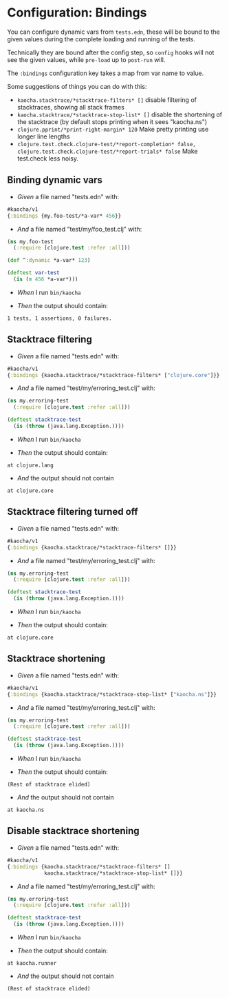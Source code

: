 <!-- This document is generated based on a corresponding .feature file, do not edit directly -->

# Configuration: Bindings

You can configure dynamic vars from `tests.edn`, these will be bound to the
  given values during the complete loading and running of the tests.

  Technically they are bound after the config step, so `config` hooks will not
  see the given values, while `pre-load` up to `post-run` will.

  The `:bindings` configuration key takes a map from var name to value.

  Some suggestions of things you can do with this:

  - `kaocha.stacktrace/*stacktrace-filters* []` disable filtering of
    stacktraces, showing all stack frames
  - `kaocha.stacktrace/*stacktrace-stop-list* []` disable the shortening
    of the stacktrace (by default stops printing when it sees "kaocha.ns")
  - `clojure.pprint/*print-right-margin* 120` Make pretty printing use longer
    line lengths
  - `clojure.test.check.clojure-test/*report-completion* false, clojure.test.check.clojure-test/*report-trials* false`
    Make test.check less noisy.

## Binding dynamic vars

- <em>Given </em> a file named "tests.edn" with:

``` clojure
#kaocha/v1
{:bindings {my.foo-test/*a-var* 456}}
```


- <em>And </em> a file named "test/my/foo_test.clj" with:

``` clojure
(ns my.foo-test
  (:require [clojure.test :refer :all]))

(def ^:dynamic *a-var* 123)

(deftest var-test
  (is (= 456 *a-var*)))
```


- <em>When </em> I run `bin/kaocha`

- <em>Then </em> the output should contain:

``` nil
1 tests, 1 assertions, 0 failures.
```



## Stacktrace filtering

- <em>Given </em> a file named "tests.edn" with:

``` clojure
#kaocha/v1
{:bindings {kaocha.stacktrace/*stacktrace-filters* ["clojure.core"]}}
```


- <em>And </em> a file named "test/my/erroring_test.clj" with:

``` clojure
(ns my.erroring-test
  (:require [clojure.test :refer :all]))

(deftest stacktrace-test
  (is (throw (java.lang.Exception.))))

```


- <em>When </em> I run `bin/kaocha`

- <em>Then </em> the output should contain:

``` nil
at clojure.lang
```


- <em>And </em> the output should not contain

``` nil
at clojure.core
```



## Stacktrace filtering turned off

- <em>Given </em> a file named "tests.edn" with:

``` clojure
#kaocha/v1
{:bindings {kaocha.stacktrace/*stacktrace-filters* []}}
```


- <em>And </em> a file named "test/my/erroring_test.clj" with:

``` clojure
(ns my.erroring-test
  (:require [clojure.test :refer :all]))

(deftest stacktrace-test
  (is (throw (java.lang.Exception.))))

```


- <em>When </em> I run `bin/kaocha`

- <em>Then </em> the output should contain:

``` nil
at clojure.core
```



## Stacktrace shortening

- <em>Given </em> a file named "tests.edn" with:

``` clojure
#kaocha/v1
{:bindings {kaocha.stacktrace/*stacktrace-stop-list* ["kaocha.ns"]}}
```


- <em>And </em> a file named "test/my/erroring_test.clj" with:

``` clojure
(ns my.erroring-test
  (:require [clojure.test :refer :all]))

(deftest stacktrace-test
  (is (throw (java.lang.Exception.))))

```


- <em>When </em> I run `bin/kaocha`

- <em>Then </em> the output should contain:

``` nil
(Rest of stacktrace elided)
```


- <em>And </em> the output should not contain

``` nil
at kaocha.ns
```



## Disable stacktrace shortening

- <em>Given </em> a file named "tests.edn" with:

``` clojure
#kaocha/v1
{:bindings {kaocha.stacktrace/*stacktrace-filters* []
            kaocha.stacktrace/*stacktrace-stop-list* []}}
```


- <em>And </em> a file named "test/my/erroring_test.clj" with:

``` clojure
(ns my.erroring-test
  (:require [clojure.test :refer :all]))

(deftest stacktrace-test
  (is (throw (java.lang.Exception.))))

```


- <em>When </em> I run `bin/kaocha`

- <em>Then </em> the output should contain:

``` nil
at kaocha.runner
```


- <em>And </em> the output should not contain

``` nil
(Rest of stacktrace elided)
```




